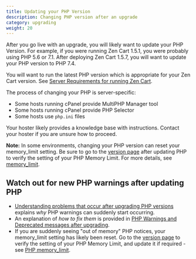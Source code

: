 ```yaml
---
title: Updating your PHP Version 
description: Changing PHP version after an upgrade
category: upgrading 
weight: 20
---
```


After you go live with an upgrade, you will likely want to update your PHP Version.  For example, if you were running Zen Cart 1.5.1, you were probably using PHP 5.6 or 7.1.  After deploying Zen Cart 1.5.7, you will want to update your PHP version to PHP 7.4. 

You will want to run the latest PHP version which is appropriate for your Zen Cart version.  See  [Server Requirements for running Zen Cart](/user/first_steps/server_requirements/#php-version).

The process of changing your PHP is server-specific:

- Some hosts running cPanel provide MultiPHP Manager tool
- Some hosts running cPanel provide PHP Selector 
- Some hosts use `php.ini` files
 
Your hoster likely provides a knowledge base with instructions.  Contact your hoster if you are unsure how to proceed. 

**Note:** In some environments, changing your PHP version can reset your memory_limit setting.  Be sure to go to the [version page](/user/admin_pages/tools/server_info/) after updating PHP to verify the setting of your PHP Memory Limit.  For more details, see [memory_limit](/user/running/memory_limit/). 

## Watch out for new PHP warnings after updating PHP

- [Understanding problems that occur after upgrading PHP versions](/user/troubleshooting/php_debug_logs/) explains *why* PHP warnings can suddenly start occurring.  
- An explanation of *how to fix them* is provided in [PHP Warnings and Deprecated messages after upgrading](/user/upgrading/php_warnings/).
- If you are suddenly seeing "out of memory" PHP notices, your memory_limit setting has likely been reset. Go to the [version page](/user/admin_pages/tools/server_info/) to verify the setting of your PHP Memory Limit, and update it if required - see [PHP memory_limit](/user/running/memory_limit/). 

